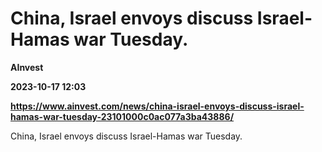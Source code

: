 # China, Israel envoys discuss Israel-Hamas war Tuesday.
**AInvest**

**2023-10-17 12:03**

**https://www.ainvest.com/news/china-israel-envoys-discuss-israel-hamas-war-tuesday-23101000c0ac077a3ba43886/**

China, Israel envoys discuss Israel-Hamas war Tuesday.